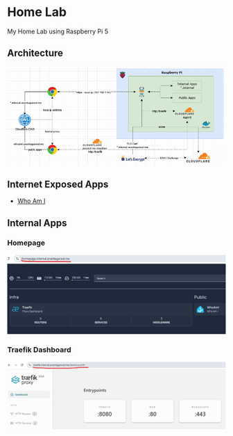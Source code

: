 # Home Lab
My Home Lab using Raspberry Pi 5

## Architecture

![alt text](assets/homelab.png)

## Internet Exposed Apps
- [Who Am I](https://whoami.anantagarwal.me)

## Internal Apps

### Homepage

![Homepage](assets/homepage-internal.png)

### Traefik Dashboard

![Traefik Dashboard](assets/traefik-internal.jpg)
